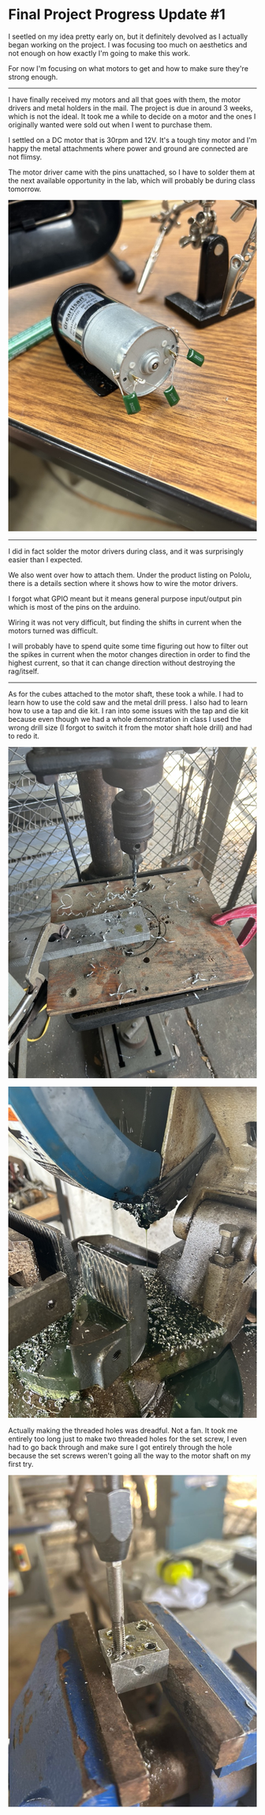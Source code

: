 # Final Project Progress Update #1

I seetled on my idea pretty early on, but it definitely devolved as I actually began working on the project. I was focusing too much on aesthetics and not enough on how exactly I'm going to make this work.

For now I'm focusing on what motors to get and how to make sure they're strong enough.

______

I have finally received my motors and all that goes with them, the motor drivers and metal holders in the mail. The project is due in around 3 weeks, which is not the ideal. It took me a while to decide on a motor and the ones I originally wanted were sold out when I went to purchase them.

I settled on a DC motor that is 30rpm and 12V. It's a tough tiny motor and I'm happy the metal attachments where power and ground are connected are not flimsy.

The motor driver came with the pins unattached, so I have to solder them at the next available opportunity in the lab, which will probably be during class tomorrow.

![Motor](images/CE6DF942-EC2B-4093-86B6-D1B02144517F_1_105_c.jpeg)

______

I did in fact solder the motor drivers during class, and it was surprisingly easier than I expected.

We also went over how to attach them. Under the product listing on Pololu, there is a details section where it shows how to wire the motor drivers.

I forgot what GPIO meant but it means general purpose input/output pin which is most of the pins on the arduino.

Wiring it was not very difficult, but finding the shifts in current when the motors turned was difficult.

I will probably have to spend quite some time figuring out how to filter out the spikes in current when the motor changes direction in order to find the highest current, so that it can change direction without destroying the rag/itself.

______

As for the cubes attached to the motor shaft, these took a while. I had to learn how to use the cold saw and the metal drill press. I also had to learn how to use a tap and die kit. I ran into some issues with the tap and die kit because even though we had a whole demonstration in class I used the wrong drill size (I forgot to switch it from the motor shaft hole drill) and had to redo it.

![Drill Press](images/BBCE54EA-8035-4AEF-BA45-5B79B7D22BD9_1_105_c.jpeg)

![ColdSaw](images/DB22FF7A-7B13-4059-A8DC-2F2B29BB2AE3_1_105_c.jpeg)

Actually making the threaded holes was dreadful. Not a fan. It took me entirely too long just to make two threaded holes for the set screw, I even had to go back through and make sure I got entirely through the hole because the set screws weren't going all the way to the motor shaft on my first try.

![Tap & Die](images/70413505719__D271E2EE-E5CB-4F5E-8A8F-0E275475B2E1.jpeg)
